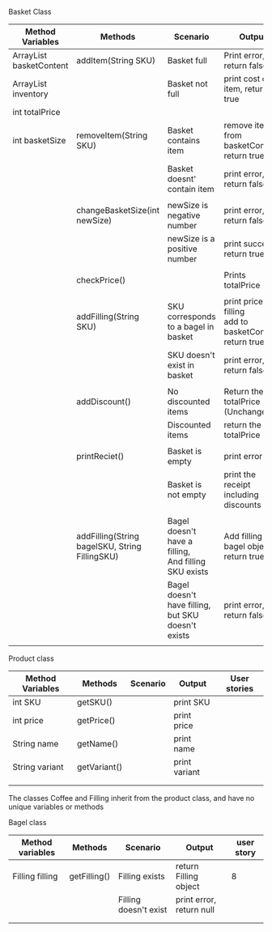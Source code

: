 
Basket Class

| Method Variables                 | Methods                                        | Scenario                                                 | Output                                                           | User Story |
|----------------------------------|------------------------------------------------|----------------------------------------------------------|------------------------------------------------------------------|------------|
| ArrayList<Product> basketContent | addItem(String SKU)                            | Basket full                                              | Print error, return false                                        | 1, 3       |
| ArrayList<Product> inventory     |                                                | Basket not full                                          | print cost of item, return true                                  |            |
| int totalPrice                   |                                                |                                                          |                                                                  |            |
| int basketSize                   | removeItem(String SKU)                         | Basket contains item                                     | remove item from basketContent, return true                      | 2, 5       |
|                                  |                                                | Basket doesnt' contain item                              | print error, return false                                        |            |
|                                  |                                                |                                                          |                                                                  |            |
|                                  | changeBasketSize(int newSize)                  | newSize is negative number                               | print error, return false                                        | 4          |
|                                  |                                                | newSize is a positive number                             | print success, return true                                       |            |
|                                  |                                                |                                                          |                                                                  |            |
|                                  | checkPrice()                                   |                                                          | Prints totalPrice                                                | 6          |
|                                  |                                                |                                                          |                                                                  |            |
|                                  | addFilling(String SKU)                         | SKU corresponds to a bagel in basket                     | print price of filling<br/> add to basketContent<br/>return true |            |
|                                  |                                                | SKU doesn't exist in basket                              | print error, return false                                        |            |
|                                  |                                                |                                                          |                                                                  |            |
|                                  | addDiscount()                                  | No discounted items                                      | Return the totalPrice (Unchanged)                                |            |
|                                  |                                                | Discounted items                                         | return the new totalPrice                                        |            |
|                                  |                                                |                                                          |                                                                  |            |
|                                  | printReciet()                                  | Basket is empty                                          | print error                                                      |            |
|                                  |                                                | Basket is not empty                                      | print the receipt including discounts                            |            | addFilling(String SKU) | Bagel already has filling                                | Print error, return false                |            |
|                                  |                                                |                                                          |                                                                  |            |
|                                  | addFilling(String bagelSKU, String FillingSKU) | Bagel doesn't have a filling,<br/>And filling SKU exists | Add filling to bagel object, return true                         |            |
|                                  |                                                | Bagel doesn't have filling, but SKU doesn't exists       | print error, return false                                        |            |
|                                  |

Product class

| Method Variables | Methods      | Scenario | Output        | User stories |
|------------------|--------------|----------|---------------|--------------|
| int SKU          | getSKU()     |          | print SKU     |              |
| int price        | getPrice()   |          | print price   |              |
| String name      | getName()    |          | print name    |              |
| String variant   | getVariant() |          | print variant |              |
|                  |              |          |               |              |
|                  |              |          |               |              |

The classes Coffee and Filling inherit from the product class, and have no unique variables or methods

Bagel class

| Method variables | Methods                | Scenario                                                 | Output                                   | user story |
|------------------|------------------------|----------------------------------------------------------|------------------------------------------|------------|
| Filling filling  | getFilling()           | Filling exists                                           | return Filling object                    | 8          |
|                  |                        | Filling doesn't exist                                    | print error, return null                 |            |
|                  |                        |                                                          |                                          |            |
|                  |                        |                                                          |                                          |            |
